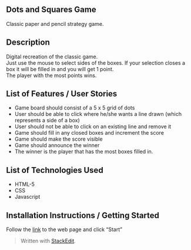 ﻿<!DOCTYPE html>
<html>

<head>
  <meta charset="utf-8">
  <meta name="viewport" content="width=device-width, initial-scale=1.0">
  <title>readme.md</title>
  <link rel="stylesheet" href="https://stackedit.io/style.css" />
</head>

<body class="stackedit">
  <div class="stackedit__html"><h2 id="dots-and-squares-game">Dots and Squares Game</h2>
<p>Classic paper and pencil strategy game.</p>
<h2 id="description">Description</h2>
<p>Digital recreation of the classic game.<br>
Just use the mouse to select sides of the boxes. If your selection closes a box it will be filled in and you will get 1 point.<br>
The player with the most points wins.</p>
<h2 id="list-of-features--user-stories">List of Features / User Stories</h2>
<ul>
<li>Game board should consist of a 5 x 5 grid of dots</li>
<li>User should be able to click where he/she wants a line drawn (which represents a side of a box)</li>
<li>User should not be able to click on an existing line and remove it</li>
<li>Game should fill in any closed boxes and increment the score</li>
<li>Game should make the score visible</li>
<li>Game should announce the winner</li>
<li>The winner is the player that has the most boxes filled in.</li>
</ul>
<h2 id="list-of-technologies-used">List of Technologies Used</h2>
<ul>
<li>HTML-5</li>
<li>CSS</li>
<li>Javascript</li>
</ul>
<h2 id="installation-instructions--getting-started">Installation Instructions / Getting Started</h2>
<p>Follow the <a href="https://shaddecker.github.io/dots-and-squares-game/">link</a> to the web page and click “Start”</p>
<blockquote>
<p>Written with <a href="https://stackedit.io/">StackEdit</a>.</p>
</blockquote>
</div>
</body>

</html>
